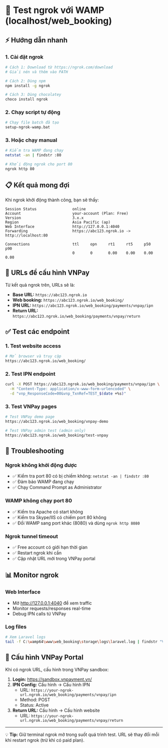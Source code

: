 # 🧪 Test ngrok với WAMP (localhost/web_booking)

## ⚡ Hướng dẫn nhanh

### 1. **Cài đặt ngrok**
```bash
# Cách 1: Download từ https://ngrok.com/download
# Giải nén và thêm vào PATH

# Cách 2: Dùng npm
npm install -g ngrok

# Cách 3: Dùng chocolatey  
choco install ngrok
```

### 2. **Chạy script tự động**
```bash
# Chạy file batch đã tạo
setup-ngrok-wamp.bat
```

### 3. **Hoặc chạy manual**
```bash
# Kiểm tra WAMP đang chạy
netstat -an | findstr :80

# Khởi động ngrok cho port 80
ngrok http 80
```

## 📋 Kết quả mong đợi

Khi ngrok khởi động thành công, bạn sẽ thấy:

```
Session Status                online
Account                       your-account (Plan: Free)
Version                       3.x.x
Region                        Asia Pacific (ap)
Web Interface                 http://127.0.0.1:4040
Forwarding                    https://abc123.ngrok.io -> http://localhost:80

Connections                   ttl     opn     rt1     rt5     p50     p90
                              0       0       0.00    0.00    0.00    0.00
```

## 🔗 URLs để cấu hình VNPay

Từ kết quả ngrok trên, URLs sẽ là:

- **Base URL:** `https://abc123.ngrok.io`
- **Web booking:** `https://abc123.ngrok.io/web_booking/`
- **IPN URL:** `https://abc123.ngrok.io/web_booking/payments/vnpay/ipn`
- **Return URL:** `https://abc123.ngrok.io/web_booking/payments/vnpay/return`

## ✅ Test các endpoint

### 1. Test website access
```bash
# Mở browser và truy cập
https://abc123.ngrok.io/web_booking/
```

### 2. Test IPN endpoint
```bash
curl -X POST https://abc123.ngrok.io/web_booking/payments/vnpay/ipn \
  -H "Content-Type: application/x-www-form-urlencoded" \
  -d "vnp_ResponseCode=00&vnp_TxnRef=TEST_$(date +%s)"
```

### 3. Test VNPay pages
```bash
# Test VNPay demo page
https://abc123.ngrok.io/web_booking/vnpay-demo

# Test VNPay admin test (admin only)
https://abc123.ngrok.io/web_booking/test-vnpay
```

## 🚨 Troubleshooting

### Ngrok không khởi động được
- ✅ Kiểm tra port 80 có bị chiếm không: `netstat -an | findstr :80`
- ✅ Đảm bảo WAMP đang chạy
- ✅ Chạy Command Prompt as Administrator

### WAMP không chạy port 80
- ✅ Kiểm tra Apache có start không
- ✅ Kiểm tra Skype/IIS có chiếm port 80 không
- ✅ Đổi WAMP sang port khác (8080) và dùng `ngrok http 8080`

### Ngrok tunnel timeout
- ✅ Free account có giới hạn thời gian
- ✅ Restart ngrok khi cần
- ✅ Cập nhật URL mới trong VNPay portal

## 📊 Monitor ngrok

### Web Interface
- Mở http://127.0.0.1:4040 để xem traffic
- Monitor requests/responses real-time
- Debug IPN calls từ VNPay

### Log files
```bash
# Xem Laravel logs
tail -f C:\wamp64\www\web_booking\storage\logs\laravel.log | findstr "VNPay"
```

## 🎯 Cấu hình VNPay Portal

Khi có ngrok URL, cấu hình trong VNPay sandbox:

1. **Login:** https://sandbox.vnpayment.vn/
2. **IPN Config:** Cấu hình → Cấu hình IPN
   - URL: `https://your-ngrok-url.ngrok.io/web_booking/payments/vnpay/ipn`
   - Method: POST
   - Status: Active
3. **Return URL:** Cấu hình → Cấu hình website  
   - URL: `https://your-ngrok-url.ngrok.io/web_booking/payments/vnpay/return`

---

💡 **Tip:** Giữ terminal ngrok mở trong suốt quá trình test. URL sẽ thay đổi mỗi khi restart ngrok (trừ khi có paid plan). 

